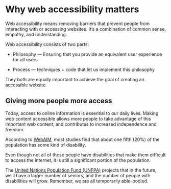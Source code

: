 # Why web accessibility matters

Web accessibility means removing barriers that prevent people from interacting with or accessing websites. It’s a combination of common sense, empathy, and understanding.

Web accessibility consists of two parts:

* Philosophy — Ensuring that you provide an equivalent user experience for all users

* Process — techniques + code that let us implement this philosophy

They both are equally important to achieve the goal of creating an accessible website.

## Giving more people more access

Today,  access to online information is essential to our daily lives. Making web content accessible allows more people to take advantage of this important web content, and contributes to increased independence and freedom. 

According to [WebAIM](https://webaim.org/), most studies find that about one fifth \(20%\) of the population has some kind of disability.

Even though not all of these people have disabilities that make them difficult to access the internet, it is still a significant portion of the population. 

The [United Nations Population Fund \(UNFPA\)](https://www.unfpa.org/publications/ageing-twenty-first-century) projects that in the future, we’ll have a larger number of seniors, and the number of people with disabilities will grow. Remember, we are all temporarily able-bodied.

